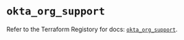 # `okta_org_support`

Refer to the Terraform Registory for docs: [`okta_org_support`](https://registry.terraform.io/providers/okta/okta/3.46.0/docs/resources/org_support).
